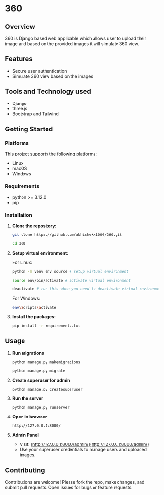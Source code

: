 # 360

## Overview

360 is Django based web applicable which allows user to upload their image and based on the provided images it will simulate 360 view.

## Features

- Secure user authentication
- Simulate 360 view based on the images

## Tools and Technology used

- Django
- three.js
- Bootstrap and Tailwind

## Getting Started

### Platforms

This project supports the following platforms:

- Linux
- macOS
- Windows

### Requirements

- python >= 3.12.0 
- pip

### Installation

1. **Clone the repository:**
    ```sh
    git clone https://github.com/abhishekk1004/360.git
    ```
    ```sh
    cd 360
    ```

2. **Setup virtual environment:**
    
    For Linux:
    ```sh
    python -m venv env source # setup virtual environment
    ```
    ```sh
    source env/bin/activate # activate virtual environment
    ```
    ```sh
    deactivate # run this when you need to deactivate virtual environment
    ```
    For Windows:
    ```sh
    env\Scripts\activate
    ```

3. **Install the packages:**
    ```sh
    pip install -r requirements.txt
    ```

## Usage

1. **Run migrations**
    ```bash
    python manage.py makemigrations
    ```
    ```bash
    python manage.py migrate
    ```

2. **Create superuser for admin**
    ```bash
    python manage.py createsuperuser
    ```

3. **Run the server**
    ```bash
    python manage.py runserver
    ```

4. **Open in browser**
    ```
    http://127.0.0.1:8000/
    ```

5. **Admin Panel**
    - Visit: [http://127.0.0.1:8000/admin/](http://127.0.0.1:8000/admin/)  
    - Use your superuser credentials to manage users and uploaded images.

## Contributing

Contributions are welcome! Please fork the repo, make changes, and submit pull requests. Open issues for bugs or feature requests.
